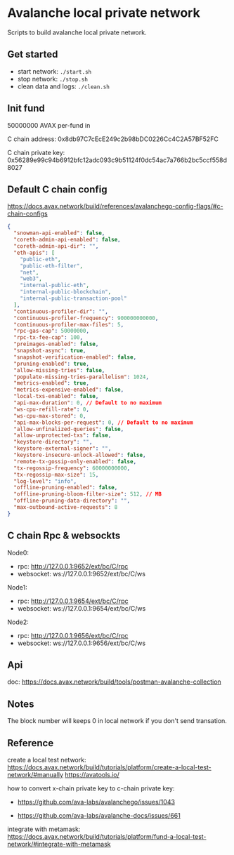 # Avalanche local private network

Scripts to build avalanche local private network.

## Get started

- start network: `./start.sh`
- stop network: `./stop.sh`
- clean data and logs: `./clean.sh`

## Init fund

50000000 AVAX per-fund in

C chain address: 0x8db97C7cEcE249c2b98bDC0226Cc4C2A57BF52FC

C chain private key: 0x56289e99c94b6912bfc12adc093c9b51124f0dc54ac7a766b2bc5ccf558d8027

## Default C chain config

https://docs.avax.network/build/references/avalanchego-config-flags/#c-chain-configs

```json
{
  "snowman-api-enabled": false,
  "coreth-admin-api-enabled": false,
  "coreth-admin-api-dir": "",
  "eth-apis": [
    "public-eth",
    "public-eth-filter",
    "net",
    "web3",
    "internal-public-eth",
    "internal-public-blockchain",
    "internal-public-transaction-pool"
  ],
  "continuous-profiler-dir": "",
  "continuous-profiler-frequency": 900000000000,
  "continuous-profiler-max-files": 5,
  "rpc-gas-cap": 50000000,
  "rpc-tx-fee-cap": 100,
  "preimages-enabled": false,
  "snapshot-async": true,
  "snapshot-verification-enabled": false,
  "pruning-enabled": true,
  "allow-missing-tries": false,
  "populate-missing-tries-parallelism": 1024,
  "metrics-enabled": true,
  "metrics-expensive-enabled": false,
  "local-txs-enabled": false,
  "api-max-duration": 0, // Default to no maximum
  "ws-cpu-refill-rate": 0,
  "ws-cpu-max-stored": 0,
  "api-max-blocks-per-request": 0, // Default to no maximum
  "allow-unfinalized-queries": false,
  "allow-unprotected-txs": false,
  "keystore-directory": "",
  "keystore-external-signer": "",
  "keystore-insecure-unlock-allowed": false,
  "remote-tx-gossip-only-enabled": false,
  "tx-regossip-frequency": 60000000000,
  "tx-regossip-max-size": 15,
  "log-level": "info",
  "offline-pruning-enabled": false,
  "offline-pruning-bloom-filter-size": 512, // MB
  "offline-pruning-data-directory": "",
  "max-outbound-active-requests": 8
}
```

## C chain Rpc & websockts

Node0:

- rpc: http://127.0.0.1:9652/ext/bc/C/rpc
- websocket: ws://127.0.0.1:9652/ext/bc/C/ws

Node1:

- rpc: http://127.0.0.1:9654/ext/bc/C/rpc
- websocket: ws://127.0.0.1:9654/ext/bc/C/ws

Node2:

- rpc: http://127.0.0.1:9656/ext/bc/C/rpc
- websocket: ws://127.0.0.1:9656/ext/bc/C/ws

## Api

doc: https://docs.avax.network/build/tools/postman-avalanche-collection

## Notes

The block number will keeps 0 in local network if you don't send transation.

## Reference

create a local test network: https://docs.avax.network/build/tutorials/platform/create-a-local-test-network/#manually
https://avatools.io/

how to convert x-chain private key to c-chain private key:

- https://github.com/ava-labs/avalanchego/issues/1043

- https://github.com/ava-labs/avalanche-docs/issues/661

integrate with metamask: https://docs.avax.network/build/tutorials/platform/fund-a-local-test-network/#integrate-with-metamask
